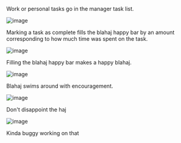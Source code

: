 Work or personal tasks go in the manager task list.

![image](https://github.com/user-attachments/assets/80465740-ac6b-4d5a-8da9-6f368500e9f7)


Marking a task as complete fills the blahaj happy bar by an amount corresponding to how much time was spent on the task. 

![image](https://github.com/user-attachments/assets/7f5325d1-1a81-4cbe-8466-492683d3a44d)


Filling the blahaj happy bar makes a happy blahaj. 

![image](https://github.com/user-attachments/assets/9010face-4749-4bab-bcf0-29e79bac1a9b)


Blahaj swims around with encouragement. 

![image](https://github.com/user-attachments/assets/32615cc7-27ac-4578-8564-f101f7f930eb)


Don't disappoint the haj

![image](https://github.com/user-attachments/assets/08e6a4b3-01e3-4853-b5a6-e7031bf77c5b)

Kinda buggy working on that 
